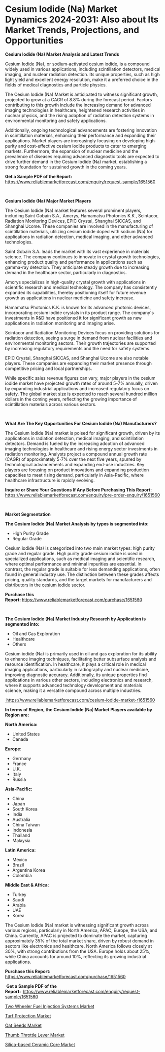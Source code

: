 <p><h1>Cesium Iodide (Na) Market Dynamics 2024-2031: Also about Its Market Trends, Projections, and Opportunities</h1></p><p><strong>Cesium Iodide (Na) Market Analysis and Latest Trends</strong></p>
<p><p>Cesium Iodide (Na), or sodium-activated cesium iodide, is a compound widely used in various applications, including scintillation detectors, medical imaging, and nuclear radiation detection. Its unique properties, such as high light yield and excellent energy resolution, make it a preferred choice in the fields of medical diagnostics and particle physics.</p><p>The Cesium Iodide (Na) Market is anticipated to witness significant growth, projected to grow at a CAGR of 8.8% during the forecast period. Factors contributing to this growth include the increasing demand for advanced imaging technologies in healthcare, heightened research activities in nuclear physics, and the rising adoption of radiation detection systems in environmental monitoring and safety applications. </p><p>Additionally, ongoing technological advancements are fostering innovation in scintillation materials, enhancing their performance and expanding their applications. Market players are increasingly focusing on developing high-purity and cost-effective cesium iodide products to cater to emerging markets. Furthermore, the expansion of nuclear medicine and the prevalence of diseases requiring advanced diagnostic tools are expected to drive further demand in the Cesium Iodide (Na) market, establishing a strong foundation for sustained growth in the coming years.</p></p>
<p><strong>Get a Sample PDF of the Report:&nbsp;</strong> <a href="https://www.reliablemarketforecast.com/enquiry/request-sample/1651560?utm_campaign=1874&utm_medium=2&utm_source=Github&utm_content=ia&utm_term=08122024&utm_id=cesium-iodide-na">https://www.reliablemarketforecast.com/enquiry/request-sample/1651560</a></p>
<p>&nbsp;</p>
<p><strong>Cesium Iodide (Na) Major Market Players</strong></p>
<p><p>The Cesium Iodide (Na) market features several prominent players, including Saint Gobain S.A., Amcrys, Hamamatsu Photonics K.K., Scintacor, Radiation Monitoring Devices, EPIC Crystal, Shanghai SICCAS, and Shanghai Ucome. These companies are involved in the manufacturing of scintillation materials, utilizing cesium iodide doped with sodium (Na) for applications in radiation detection, medical imaging, and other advanced technologies.</p><p>Saint Gobain S.A. leads the market with its vast experience in materials science. The company continues to innovate in crystal growth technologies, enhancing product quality and performance in applications such as gamma-ray detection. They anticipate steady growth due to increasing demand in the healthcare sector, particularly in diagnostics.</p><p>Amcrys specializes in high-quality crystal growth with applications in scientific research and medical technology. The company has consistently expanded its capabilities, thereby positioning itself for future revenue growth as applications in nuclear medicine and safety increase.</p><p>Hamamatsu Photonics K.K. is known for its advanced photonic devices, incorporating cesium iodide crystals in its product range. The company's investments in R&D have positioned it for significant growth as new applications in radiation monitoring and imaging arise.</p><p>Scintacor and Radiation Monitoring Devices focus on providing solutions for radiation detection, seeing a surge in demand from nuclear facilities and environmental monitoring sectors. Their growth trajectories are supported by increasing regulatory requirements and the need for safety systems.</p><p>EPIC Crystal, Shanghai SICCAS, and Shanghai Ucome are also notable players. These companies are expanding their market presence through competitive pricing and local partnerships.</p><p>While specific sales revenue figures can vary, major players in the cesium iodide market have projected growth rates of around 5-7% annually, driven by expanding industrial applications and increased regulatory focus on safety. The global market size is expected to reach several hundred million dollars in the coming years, reflecting the growing importance of scintillation materials across various sectors.</p></p>
<p>&nbsp;</p>
<p><strong>What Are The Key Opportunities For Cesium Iodide (Na) Manufacturers?</strong></p>
<p><p>The Cesium Iodide (Na) market is poised for significant growth, driven by its applications in radiation detection, medical imaging, and scintillation detectors. Demand is fueled by the increasing adoption of advanced imaging technologies in healthcare and rising energy sector investments in radiation monitoring. Analysts project a compound annual growth rate (CAGR) of approximately 5-7% over the next five years, spurred by technological advancements and expanding end-use industries. Key players are focusing on product innovations and expanding production capacities to meet rising demand, particularly in Asia-Pacific, where healthcare infrastructure is rapidly evolving.</p></p>
<p><strong>Inquire or Share Your Questions If Any Before Purchasing This Report:</strong> <a href="https://www.reliablemarketforecast.com/enquiry/pre-order-enquiry/1651560?utm_campaign=1874&utm_medium=2&utm_source=Github&utm_content=ia&utm_term=08122024&utm_id=cesium-iodide-na">https://www.reliablemarketforecast.com/enquiry/pre-order-enquiry/1651560</a></p>
<p>&nbsp;</p>
<p><strong>Market Segmentation</strong></p>
<p><strong>The Cesium Iodide (Na) Market Analysis by types is segmented into:</strong></p>
<p><ul><li>High Purity Grade</li><li>Regular Grade</li></ul></p>
<p><p>Cesium iodide (Na) is categorized into two main market types: high purity grade and regular grade. High purity grade cesium iodide is used in specialized applications, such as medical imaging and scientific research, where optimal performance and minimal impurities are essential. In contrast, the regular grade is suitable for less demanding applications, often found in general industry use. The distinction between these grades affects pricing, quality standards, and the target markets for manufacturers and distributors in the cesium iodide sector.</p></p>
<p><strong>Purchase this Report:&nbsp;</strong><a href="https://www.reliablemarketforecast.com/purchase/1651560?utm_campaign=1874&utm_medium=2&utm_source=Github&utm_content=ia&utm_term=08122024&utm_id=cesium-iodide-na">https://www.reliablemarketforecast.com/purchase/1651560</a></p>
<p>&nbsp;</p>
<p><strong>The Cesium Iodide (Na) Market Industry Research by Application is segmented into:</strong></p>
<p><ul><li>Oil and Gas Exploration</li><li>Healthcare</li><li>Others</li></ul></p>
<p><p>Cesium iodide (Na) is primarily used in oil and gas exploration for its ability to enhance imaging techniques, facilitating better subsurface analysis and resource identification. In healthcare, it plays a critical role in medical imaging applications, particularly in radiography and nuclear medicine, improving diagnostic accuracy. Additionally, its unique properties find applications in various other sectors, including electronics and research, where it supports advanced technology development and materials science, making it a versatile compound across multiple industries.</p></p>
<p><a href="https://www.reliablemarketforecast.com/cesium-iodide-market-r1651560?utm_campaign=1874&utm_medium=2&utm_source=Github&utm_content=ia&utm_term=08122024&utm_id=cesium-iodide-na">&nbsp;https://www.reliablemarketforecast.com/cesium-iodide-market-r1651560</a></p>
<p><strong>In terms of Region, the Cesium Iodide (Na) Market Players available by Region are:</strong></p>
<p>
    <p> <strong> North America: </strong>
        <ul>
            <li>United States</li>
            <li>Canada</li>
        </ul>
        </p> 
    <p> <strong> Europe: </strong>
        <ul>
            <li>Germany</li>
            <li>France</li>
            <li>U.K.</li>
            <li>Italy</li>
            <li>Russia</li>
        </ul>
        </p> 
    <p> <strong> Asia-Pacific: </strong>
        <ul>
            <li>China</li>
            <li>Japan</li>
            <li>South Korea</li>
            <li>India</li>
            <li>Australia</li>
            <li>China Taiwan</li>
            <li>Indonesia</li>
            <li>Thailand</li>
            <li>Malaysia</li>
        </ul>
        </p> 
    <p> <strong> Latin America: </strong>
        <ul>
            <li>Mexico</li>
            <li>Brazil</li>
            <li>Argentina Korea</li>
            <li>Colombia</li>
        </ul>
        </p> 
    <p> <strong> Middle East & Africa: </strong>
        <ul>
            <li>Turkey</li>
            <li>Saudi</li>
            <li>Arabia</li>
            <li>UAE</li>
            <li>Korea</li>
        </ul>
    </p>
    </p>
<p><p>The Cesium Iodide (Na) market is witnessing significant growth across various regions, particularly in North America, APAC, Europe, the USA, and China. Currently, APAC is projected to dominate the market, capturing approximately 35% of the total market share, driven by robust demand in sectors like electronics and healthcare. North America follows closely at 30%, with strong contributions from the USA. Europe holds about 25%, while China accounts for around 10%, reflecting its growing industrial applications.</p></p>
<p><strong>Purchase this Report: </strong><a href="https://www.reliablemarketforecast.com/purchase/1651560?utm_campaign=1874&utm_medium=2&utm_source=Github&utm_content=ia&utm_term=08122024&utm_id=cesium-iodide-na">https://www.reliablemarketforecast.com/purchase/1651560</a></p>
<p>&nbsp;<strong>Get a Sample PDF of the Report:&nbsp;&nbsp;</strong><a href="https://www.reliablemarketforecast.com/enquiry/request-sample/1651560?utm_campaign=1874&utm_medium=2&utm_source=Github&utm_content=ia&utm_term=08122024&utm_id=cesium-iodide-na">https://www.reliablemarketforecast.com/enquiry/request-sample/1651560</a></p>
<p><strong></strong></p>
<p><p><a href="https://www.linkedin.com/pulse/t-insight-dial-ziosf?utm_campaign=1874&utm_medium=2&utm_source=Github&utm_content=ia&utm_term=08122024&utm_id=cesium-iodide-na">Two Wheeler Fuel Injection Systems Market</a></p><p><a href="https://www.linkedin.com/pulse/t-insight-dial-ziosf?utm_campaign=1874&utm_medium=2&utm_source=Github&utm_content=ia&utm_term=08122024&utm_id=cesium-iodide-na">Turf Protection Market</a></p><p><a href="https://www.linkedin.com/pulse/t-insight-dial-ziosf?utm_campaign=1874&utm_medium=2&utm_source=Github&utm_content=ia&utm_term=08122024&utm_id=cesium-iodide-na">Oat Seeds Market</a></p><p><a href="https://www.linkedin.com/pulse/t-insight-dial-ziosf?utm_campaign=1874&utm_medium=2&utm_source=Github&utm_content=ia&utm_term=08122024&utm_id=cesium-iodide-na">Thumb Throttle Lever Market</a></p><p><a href="https://github.com/ChiragRP21/Market-Research-Report-List-6/blob/main/silica-based-ceramic-core-market.md?utm_campaign=1874&utm_medium=2&utm_source=Github&utm_content=ia&utm_term=08122024&utm_id=cesium-iodide-na">Silica-based Ceramic Core Market</a></p></p>